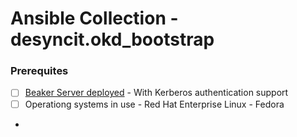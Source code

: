 [beaker-docs]: https://beaker-project.org/docs/

# Ansible Collection - desyncit.okd_bootstrap

### Prerequites

- [ ] [Beaker Server deployed][beaker-docs]
      - With Kerberos authentication support
- [ ] Operationg systems in use
      - Red Hat Enterprise Linux
      - Fedora
- 
